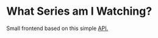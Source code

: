 # **What Series am I Watching?**

Small frontend based on this simple [API.](https://github.com/HermersonDev/minhas-series-server)

